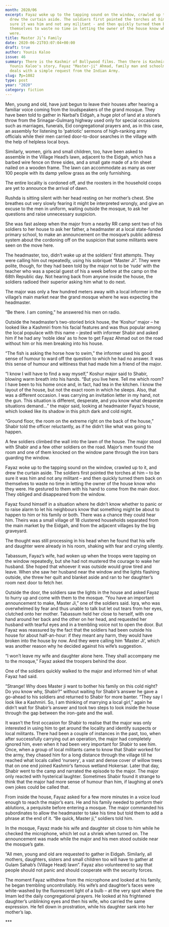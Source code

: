 ```yaml
---
month: 2020/06
excerpt: Fayaz woke up to the tapping sound on the window, crawled up to it, and
  drew the curtain aside. The soldiers first pointed the torches at him - to be
  sure it was him and not any militant - and then quickly turned them back on
  themselves to waste no time in letting the owner of the house know who they
  were.
title: Master Ji’s Family
date: 2020-06-21T03:07:04+00:00
draft: true
author: Younis Kaloo
issue: 46
summary: There is the Kashmir of Bollywood films. Then there is Kashmir. In
  Younis Kaloo's story, Fayaz "Master-ji" Ahmad, family man and schoolmaster,
  deals with a simple request from the Indian Army.
slug: ?p=1082
type: post
year: "2020"
category: fiction
---
```

Men, young and old, have just begun to leave their houses after hearing a familiar voice coming from the loudspeakers of the grand mosque. They have been told to gather in Narbal&#8217;s Eidgah, a huge plot of land at a stone’s throw from the Srinagar-Gulmarg highway used only for special occasions such as marriages, funerals, Eid congregational prayers and, as in this case, an assembly for listening to ‘patriotic’ sermons of high-ranking army officials while their men carried door-to-door searches in the village with the help of helpless local boys.

Similarly, women, girls and small children, too, have been asked to assemble in the Village Head’s lawn, adjacent to the Eidgah, which has a barbed wire fence on three sides, and a small gate made of a tin sheet nailed on a wooden frame. The lawn can accommodate as many as over 100 people with its damp yellow grass as the only furnishing.

The entire locality is cordoned off, and the roosters in the household coops are yet to announce the arrival of dawn.

Rushda is sitting silent with her head resting on her mother’s chest. She breathes out very slowly fearing it might be interpreted wrongly, and give an excuse to the men in uniform, waiting outside the mosque, to ask her questions and raise unnecessary suspicion.

She was fast asleep when the major from a nearby RR camp sent two of his soldiers to her house to ask her father, a headmaster at a local state-funded primary school, to make an announcement on the mosque&#8217;s public address system about the cordoning off on the suspicion that some militants were seen on the move here.

The headmaster, too, didn&#8217;t wake up at the soldiers’ first attempts. They were calling him out repeatedly, using his sobriquet &#8220;Master Ji”. They were polite, though, for they had been told by the major not to be ‘rude’ with the teacher who was a special guest of his a week before at the camp on the 68th Republic day. Not hearing back from anyone inside the house, the soldiers radioed their superior asking him what to do next.

The major was only a few hundred meters away with a local informer in the village’s main market near the grand mosque where he was expecting the headmaster.

“Be there. I am coming,” he answered his men on radio.

Outside the headmaster’s two-storied brick house, the ‘Koshur’ major – he looked like a Kashmiri from his facial features and was thus popular among the local populace with this name – jested with informer Shabir and asked him if he had any ‘noble idea’ as to how to get Fayaz Ahmad out on the road without him or his men breaking into his house.

“The fish is asking the horse how to swim,” the informer used his good sense of humour to ward off the question to which he had no answer. It was this sense of humour and wittiness that had made him a friend of the major.

“I know I will have to find a way myself,” Koshur major said to Shabir, blowing warm breath into his hands. “But you live here. Tell me which room? I have been to his home once and, in fact, had tea in the kitchen. I know the layout of the house, but not the exact room in which he sleeps. Also, that was a different occasion. I was carrying an invitation letter in my hand, not the gun. This situation is different, desperate, and you know what desperate situations demand&#8230;” the major said, looking at headmaster Fayaz’s house, which looked like its shadow in this pitch dark and cold night.

&#8220;Ground floor, the room on the extreme right on the back of the house,&#8221; Shabir told the officer reluctantly, as if he didn’t like what was going to happen.

A few soldiers climbed the wall into the lawn of the house. The major stood with Shabir and a few other soldiers on the road. Major’s men found the room and one of them knocked on the window pane through the iron bars guarding the window.

Fayaz woke up to the tapping sound on the window, crawled up to it, and drew the curtain aside. The soldiers first pointed the torches at him &#8211; to be sure it was him and not any militant &#8211; and then quickly turned them back on themselves to waste no time in letting the owner of the house know who they were. He gestured to them with his hand to come from the main door. They obliged and disappeared from the window.

Fayaz found himself in a situation where he didn’t know whether to panic or to raise alarm to let his neighbours know that something might be about to happen to him or his family or both. There was a chance they could hear him. Theirs was a small village of 18 clustered households separated from the main market by the Eidgah, and from the adjacent villages by the big graveyard.

The thought was still processing in his head when he found that his wife and daughter were already in his room, shaking with fear and crying silently.

Tabassum, Fayaz’s wife, had woken up when the troops were tapping on the window repeatedly, but she had not mustered the courage to wake her husband. She hoped that whoever it was outside would grow tired and leave. When she saw her husband near the window and the lights flashing outside, she threw her quilt and blanket aside and ran to her daughter’s room next door to fetch her.

Outside the door, the soldiers saw the lights in the house and asked Fayaz to hurry up and come with them to the mosque. “You have an important announcement to make, Master Ji,” one of the soldiers said. Iqra, who was overwhelmed by fear and thus unable to talk but let out tears from her eyes, clutched onto her mother. Tabassum held her close to herself, with one hand around her back and the other on her head, and requested her husband with tearful eyes and in a trembling voice not to open the door. But Fayaz was reassured by the fact that the soldiers had been outside his house for about half-an-hour: if they meant any harm, they would have broken into the house by now. And they were calling him ‘Master Ji’, which was another reason why he decided against his wife’s suggestion.

“I won’t leave my wife and daughter alone here. They shall accompany me to the mosque,” Fayaz asked the troopers behind the door.

One of the soldiers quickly walked to the major and informed him of what Fayaz had said.

“Strange! Why does Master ji want to bother his family on this cold night? Do you know why, Shabir?” without waiting for Shabir’s answer he gave a go-ahead to his soldiers and returned to Shabir for more banter. “They say I look like a Kashmiri. So, I am thinking of marrying a local girl,” again he didn’t wait for Shabir’s answer and took two steps to look inside the house through the gap between the iron-gate and the wall.

It wasn’t the first occasion for Shabir to realise that the major was only interested in using him to get around the locality and identify suspects or local militants. There had been a couple of instances in the past, too, when after successfully carrying out an operation, the major had completely ignored him, even when it had been very important for Shabir to see him. Once, when a group of local militants came to know that Shabir worked for the army, they chased him for a long distance through the village till he reached what locals called ‘nursery’, a vast and dense cover of willow trees that on one end joined Kashmir’s famous wetland Hokersar. Later that day, Shabir went to the camp and narrated the episode to the major. The major only reacted with hysterical laughter. Sometimes Shabir found it strange to think that the major had more sense of humour than him, if laughing at one’s own jokes could be called that.

From inside the house, Fayaz asked for a few more minutes in a voice loud enough to reach the major’s ears. He and his family needed to perform their ablutions, a perquisite before entering a mosque. The major commanded his subordinates to allow the headmaster to take his time but told them to add a phrase at the end of it. “Be quick, Master ji,” soldiers told him.

In the mosque, Fayaz made his wife and daughter sit close to him while he checked the microphone, which let out a shriek when turned on. The announcement was made while the major and his men stood outside near the mosque’s gate.

“All men, young and old are requested to gather in Eidgah. Similarly, all mothers, daughters, sisters and small children too will have to gather at Gulam Sahab&#8217;s (Village Head) lawn”. Fayaz also volunteered to say that people should not panic and should cooperate with the security forces.

The moment Fayaz withdrew from the microphone and looked at his family, he began trembling uncontrollably. His wife’s and daughter’s faces were white-washed by the fluorescent light of a bulb &#8211; at the very spot where the Imam led the daily congregational prayers. He looked at his frightened daughter’s unblinking eyes and then his wife, who carried the same expression. He fell down in prostration, while his daughter sank into her mother’s lap.

\***
